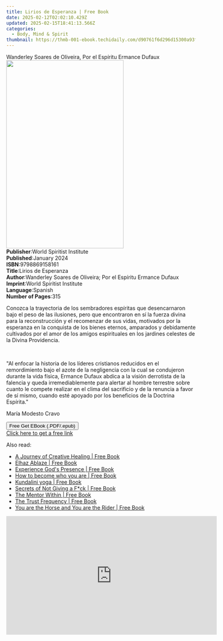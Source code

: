 ```yaml
---
title: Lirios de Esperanza | Free Book
date: 2025-02-12T02:02:10.429Z
updated: 2025-02-15T18:41:13.566Z
categories:
  - Body, Mind & Spirit
thumbnail: https://thmb-001-ebook.techidaily.com/d90761f6d296d15300a93f9ed7a82e5e215b4e5d30096f62179c6e62918ac33a.jpg
---
```

<main id="book-container">
  <div class="flex flex-col">
    <div class="book-brief flex-1 py-6 px-4 sm:p-6 md:py-10 md:px-8">
      <!-- brief-->
      <div class="book-brief-main">
        Wanderley Soares de Oliveira, Por el Espíritu Ermance Dufaux
      </div>
    </div>
    <div
      class="book-meta-info flex-1 grid gap-4 col-start-1 col-end-3 row-start-1 sm:mb-6 sm:grid-cols-4 lg:gap-6 lg:col-start-2 lg:row-end-6 lg:row-span-6 lg:mb-0"
    >
      <div
        class="book-meta-info-left place-content-center mt-4 p-4 text-sm leading-6 col-start-2 col-span-2 dark:text-slate-400"
      >
        <img
          class="w-full h-500 object-cover rounded-lg sm:h-255 sm:col-span-2 lg:col-span-full"
          src="https://img-001-ebook.techidaily.com/e7be520fea55bcbf15c660dbae1541b8949572cd99e831d5d8ba1c381f911537.jpg"
          alt=""
          width="312"
          height="500"
        />
      </div>
      <div
        class="book-meta-info-right mt-2 col-start-1 row-start-2 col-span-3 self-center"
      >
        <!-- meta data  -->
        <div class="flex flex-col px-4 md:px-8">
          <div class="flex-1">
            <strong>Publisher</strong>:<span class="px-2"
              >World Spiritist Institute</span
            >
          </div>
          <div class="flex-1">
            <strong>Published</strong>:<span class="px-2">January 2024</span>
          </div>
          <div class="flex-1">
            <strong>ISBN</strong>:<span class="px-2">9798869158161</span>
          </div>
          <div class="flex-1">
            <strong>Title</strong>:<span class="px-2">Lirios de Esperanza</span>
          </div>
          <div class="flex-1">
            <strong>Author</strong>:<span class="px-2"
              >Wanderley Soares de Oliveira; Por el Espíritu Ermance
              Dufaux</span
            >
          </div>
          <div class="flex-1">
            <strong>Imprint</strong>:<span class="px-2"
              >World Spiritist Institute</span
            >
          </div>
          <div class="flex-1">
            <strong>Language</strong>:<span class="px-2">Spanish</span>
          </div>
          <div class="flex-1">
            <strong>Number of Pages</strong>:<span class="px-2">315</span>
          </div>
        </div>
      </div>
    </div>
    <div class="book-description flex-1 py-6 px-4 sm:p-6 md:py-10 md:px-8">
      <div class="book-description-main">
        <div accordion-content="" id="description">
          <p>
            Conozca la trayectoria de los sembradores espíritas que
            desencarnaron bajo el peso de las ilusiones, pero que encontraron en
            sí la fuerza divina para la reconstrucción y el recomenzar de sus
            vidas, motivados por la esperanza en la conquista de los bienes
            eternos, amparados y debidamente cultivados por el amor de los
            amigos espirituales en los jardines celestes de la Divina
            Providencia.
          </p>
          <p><br /></p>
          <p>
            "Al enfocar la historia de los líderes cristianos reducidos en el
            remordimiento bajo el azote de la negligencia con la cual se
            condujeron durante la vida física, Ermance Dufaux abdica a la visión
            derrotista de la falencia y queda irremediablemente para alertar al
            hombre terrestre sobre cuanto le compete realizar en el clima del
            sacrificio y de la renuncia a favor de sí mismo, cuando esté apoyado
            por los beneficios de la Doctrina Espírita."
          </p>
          <p>María Modesto Cravo</p>
        </div>
        <div class="accordion-fader"></div>
      </div>
    </div>
    <div class="book-excerpts flex-1 py-6 px-4 sm:p-6 md:py-10 md:px-8"></div>
    <div
      class="book-about-author flex-1 py-6 px-4 sm:p-6 md:py-10 md:px-8"
    ></div>
    <div class="book-free-get flex-1 py-6 px-4 sm:p-6 md:py-10 md:px-8">
      <button
        id="btn-free-get"
        class="bg-blue-500 hover:bg-blue-700 text-white font-bold py-2 px-4 rounded"
      >
        Free Get EBook (.PDF/.epub)
      </button>
      <div id="countdown-display" class="px-2 text-lg mt-2"></div>
      <a
        id="free-link"
        class="hidden bg-blue-500 hover:bg-blue-700 text-white font-bold py-2 px-4 rounded"
        href="https://www.ebooks.com/en-us/book/211236760/lirios-de-esperanza/wanderley-soares-de-oliveira/"
        target="_blank"
        >Click here to get a free link</a
      >
    </div>
    <script>
      let countdownTime = 0;
      let countdownInterval = null;
      document
        .getElementById('btn-free-get')
        .addEventListener('click', startCountdown);
      function startCountdown() {
        countdownTime = new Date().getTime() + 60000 * 3;
        countdownInterval = setInterval(updateCountdown, 1000);
        document.getElementById('btn-free-get').disabled = true;
        document
          .getElementById('btn-free-get')
          .classList.add('bg-gray-500', 'cursor-not-allowed');
      }
      function updateCountdown() {
        let currentTime = new Date().getTime();
        let timeLeft = countdownTime - currentTime;
        let secondsLeft = Math.floor(timeLeft / 1000);
        document.getElementById('countdown-display').innerHTML =
          `Remaining time: ${secondsLeft} seconds.`;
        if (secondsLeft <= 0) {
          clearInterval(countdownInterval);
          document.getElementById('btn-free-get').classList.add('hidden');
          document.getElementById('free-link').classList.remove('hidden');
          document.getElementById('countdown-display').innerHTML = '';
        }
      }
    </script>
  </div>
</main>

<ins class="adsbygoogle"
      style="display:block"
      data-ad-client="ca-pub-7571918770474297"
      data-ad-slot="8358498916"
      data-ad-format="auto"
      data-full-width-responsive="true"></ins>
    

<span class="atpl-alsoreadstyle">Also read:</span>
<div><ul>
<li><a href="https://novels-ebooks.techidaily.com/209858364-9780648192213-a-journey-of-creative-healing/"><u>A Journey of Creative Healing | Free Book</u></a></li>
<li><a href="https://novels-ebooks.techidaily.com/209858430-9780692984741-elhaz-ablaze/"><u>Elhaz Ablaze | Free Book</u></a></li>
<li><a href="https://novels-ebooks.techidaily.com/209857966-9781387222810-experience-gods-presence/"><u>Experience God's Presence | Free Book</u></a></li>
<li><a href="https://novels-ebooks.techidaily.com/209857935-9780692063705-how-to-become-who-you-are/"><u>How to become who you are | Free Book</u></a></li>
<li><a href="https://novels-ebooks.techidaily.com/209858426--kundalini-yoga/"><u>Kundalini yoga | Free Book</u></a></li>
<li><a href="https://novels-ebooks.techidaily.com/209858363-9781948040129-secrets-of-not-giving-a-fck/"><u>Secrets of Not Giving a F*ck | Free Book</u></a></li>
<li><a href="https://novels-ebooks.techidaily.com/209858210-9781907105135-the-mentor-within/"><u>The Mentor Within | Free Book</u></a></li>
<li><a href="https://novels-ebooks.techidaily.com/209857997-9780988754775-the-trust-frequency/"><u>The Trust Frequency | Free Book</u></a></li>
<li><a href="https://novels-ebooks.techidaily.com/209858345-9780648256915-you-are-the-horse-and-you-are-the-rider/"><u>You are the Horse and You are the Rider | Free Book</u></a></li>
</ul></div>

<!-- affiliate ads begin -->
<iframe width="560" height="315" src="https://www.youtube.com/embed/UoBCgLTmznE?si=MXXiGsd2qpd_DrzE" title="YouTube video player" frameborder="0" allow="accelerometer; autoplay; clipboard-write; encrypted-media; gyroscope; picture-in-picture; web-share" referrerpolicy="strict-origin-when-cross-origin" allowfullscreen></iframe>
<!-- affiliate ads end -->

